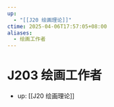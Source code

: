 ```yaml
---
up:
  - "[[J20 绘画理论]]"
ctime: 2025-04-06T17:57:05+08:00
aliases:
  - 绘画工作者
---
```


# J203 绘画工作者

- up: [[J20 绘画理论]]
